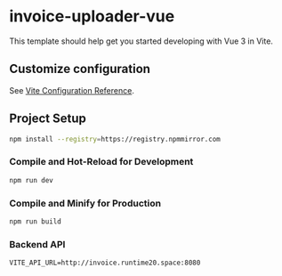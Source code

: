 # invoice-uploader-vue

This template should help get you started developing with Vue 3 in Vite.


## Customize configuration

See [Vite Configuration Reference](https://vitejs.dev/config/).

## Project Setup

```sh
npm install --registry=https://registry.npmmirror.com
```

### Compile and Hot-Reload for Development

```sh
npm run dev
```

### Compile and Minify for Production

```sh
npm run build
```

### Backend API
```
VITE_API_URL=http://invoice.runtime20.space:8080
```